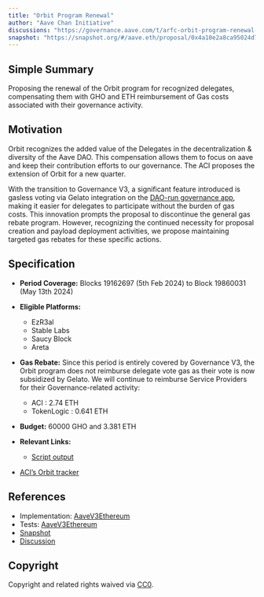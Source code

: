 ```yaml
---
title: "Orbit Program Renewal"
author: "Aave Chan Initiative"
discussions: "https://governance.aave.com/t/arfc-orbit-program-renewal-may-2024/17683"
snapshot: "https://snapshot.org/#/aave.eth/proposal/0x4a10e2a8ca95024d7cf0791aa82ed262c816ff0ee78bc2f3ab3487e70d731361"
---
```


## Simple Summary

Proposing the renewal of the Orbit program for recognized delegates, compensating them with GHO and ETH reimbursement of Gas costs associated with their governance activity.

## Motivation

Orbit recognizes the added value of the Delegates in the decentralization & diversity of the Aave DAO. This compensation allows them to focus on aave and keep their contribution efforts to our governance. The ACI proposes the extension of Orbit for a new quarter.

With the transition to Governance V3, a significant feature introduced is gasless voting via Gelato integration on the [DAO-run governance app](https://vote.onaave.com), making it easier for delegates to participate without the burden of gas costs. This innovation prompts the proposal to discontinue the general gas rebate program. However, recognizing the continued necessity for proposal creation and payload deployment activities, we propose maintaining targeted gas rebates for these specific actions.

## Specification

- **Period Coverage:** Blocks 19162697 (5th Feb 2024) to Block 19860031 (May 13th 2024)
- **Eligible Platforms:**
  - EzR3al
  - Stable Labs
  - Saucy Block
  - Areta
- **Gas Rebate:** Since this period is entirely covered by Governance V3, the Orbit program does not reimburse delegate vote gas as their vote is now subsidized by Gelato. We will continue to reimburse Service Providers for their Governance-related activity:
  - ACI : 2.74 ETH
  - TokenLogic : 0.641 ETH
- **Budget:** 60000 GHO and 3.381 ETH
- **Relevant Links:**

  - [Script output ](https://aavechan.notion.site/Gov-V3-May-2024-Script-Output-af8acc9d53874444b9a576e2329da28a)

- [ACI’s Orbit tracker ](https://apps.aavechan.com/orbit-tracker)

## References

- Implementation: [AaveV3Ethereum](https://github.com/bgd-labs/aave-proposals-v3/blob/97b44a67ed311df87102abca1944712f56b14785/src/20240513_AaveV3Ethereum_OrbitProgramRenewal/AaveV3Ethereum_OrbitProgramRenewal_20240513.sol)
- Tests: [AaveV3Ethereum](https://github.com/bgd-labs/aave-proposals-v3/blob/97b44a67ed311df87102abca1944712f56b14785/src/20240513_AaveV3Ethereum_OrbitProgramRenewal/AaveV3Ethereum_OrbitProgramRenewal_20240513.t.sol)
- [Snapshot](https://snapshot.org/#/aave.eth/proposal/0x4a10e2a8ca95024d7cf0791aa82ed262c816ff0ee78bc2f3ab3487e70d731361)
- [Discussion](https://governance.aave.com/t/arfc-orbit-program-renewal-may-2024/17683)

## Copyright

Copyright and related rights waived via [CC0](https://creativecommons.org/publicdomain/zero/1.0/).
